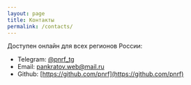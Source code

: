 ```yaml
---
layout: page
title: Контакты
permalink: /contacts/
---
```


Доступен онлайн для всех регионов России:
- Telegram: [@pnrf_tg](https://t.me/pnrf_tg)
- Email: pankratov.web@mail.ru
- Github: [https://github.com/pnrf](https://github.com/pnrf)
